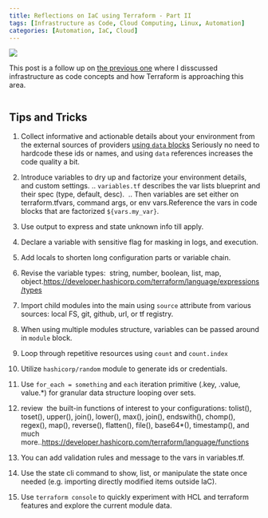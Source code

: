 ```yaml
---
title: Reflections on IaC using Terraform - Part II
tags: [Infrastructure as Code, Cloud Computing, Linux, Automation]
categories: [Automation, IaC, Cloud]
---
```


<img src="{{ site.baseurl_root }}/public/images/iac-reflections-2.png" class="post-image resize-sm center-image" />

This post is a follow up on [the previous one](/2022/09/23/reflections-on-iac-with-terraform) where I disscussed infrastructure as code concepts and how Terraform is approaching this area.

<!-- post-excerpt -->

```bash
```

## Tips and Tricks

1. Collect informative and actionable details about your environment from the external sources of providers [using `data` blocks](https://developer.hashicorp.com/terraform/language/data-sources) Seriously no need to hardcode these ids or names, and using `data` references increases the code quality a bit.

2. Introduce variables to dry up and factorize your environment details, and custom settings. .. `variables.tf` describes the var lists blueprint and their spec (type, default, desc).  .. Then variables are set either on terraform.tfvars, command args, or env vars.Reference the vars in code blocks that are factorized `${vars.my_var}`.

3. Use output to express and state unknown info till apply.

4. Declare a variable with sensitive flag for masking in logs, and execution.

5. Add locals to shorten long configuration parts or variable chain.

6. Revise the variable types:  string, number, boolean, list, map, object.https://developer.hashicorp.com/terraform/language/expressions/types

7. Import child modules into the main using `source` attribute from various sources: local FS, git, github, url, or tf registry.

8. When using multiple modules structure, variables can be passed around in `module` block.

9. Loop through repetitive resources using `count` and `count.index`

10. Utilize `hashicorp/random` module to generate ids or credentials.

11. Use `for_each = something` and `each` iteration primitive (.key, .value, value.*) for granular data structure looping over sets.

12. review  the built-in functions of interest to your configurations: tolist(), toset(), upper(), join(), lower(), max(), join(), endswith(), chomp(), regex(), map(), reverse(), flatten(), file(), base64*(), timestamp(), and much more..https://developer.hashicorp.com/terraform/language/functions

13. You can add validation rules and message to the vars in variables.tf.

14. Use the state cli command to show, list, or manipulate the state once needed (e.g. importing directly modified items outside IaC).

15. Use `terraform console` to quickly experiment with HCL and terraform features and explore the current module data.
